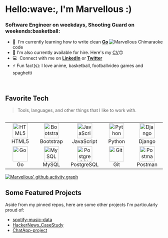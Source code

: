 
<h1 align="left" id="Marvellous-title">Hello:wave:, I'm Marvellous :)</h1>
<h3 align="left">Software Engineer on weekdays, Shooting Guard on weekends:basketball: </h3>


<a href="#Marvellous-title">
  <img src="https://github-readme-stats.vercel.app/api?username=Marvellous-Chimaraoke&show_icons=true&theme=react&count_private=true&include_all_commits=true" alt="Marvellous Chimaraoke" align="right" />
</a>

- :seedling: &nbsp;I’m currently learning how to write clean **[Go]** code
- :page_facing_up: I'm also currently available for hire. Here's my <a href="https://drive.google.com/file/d/1Rbpcex2n_c8dAanFshWSKRLMYxJTghik/view?usp=sharing"  target="_blank">CV</a>:upside_down_face: 
- :computer: &nbsp;Connect with me on **[LinkedIn]** or **[Twitter]**
- ⚡ Fun fact(s): I love anime, basketball, footballvideo games and spaghetti



<br>

## Favorite Tech

> Tools, languages, and other things that I like to work with.


<table align="left">
  <tr>
    <td align="center" width="96">
      <a href="#Marvellous-tech">
        <img src="https://brandlogos.net/wp-content/uploads/2012/04/html5-logo-vector-01.png" width="48" height="48" alt="HTML5" />
      </a>
      <br>HTML5
    </td>
    <td align="center" width="96">
      <a href="#Marvellous-tech">
        <img src="https://cdn.worldvectorlogo.com/logos/bootstrap-4.svg" width="48" height="48" alt="Bootstrap" />
      </a>
      <br>Bootstrap
    </td>
    <td align="center" width="96">
      <a href="#Marvellous-tech">
        <img src="https://upload.wikimedia.org/wikipedia/commons/thumb/9/99/Unofficial_JavaScript_logo_2.svg/1024px-Unofficial_JavaScript_logo_2.svg.png" width="48" height="48" alt="JavaScript" />
      </a>
      <br>JavaScript
    </td>
    <td align="center" width="96">
      <a href="#Marvellous-tech">
        <img src="https://upload.wikimedia.org/wikipedia/commons/thumb/c/c3/Python-logo-notext.svg/1200px-Python-logo-notext.svg.png" width="48" height="48" alt="Python" />
      </a>
      <br>Python
    </td>
    <td align="center" width="96">
      <a href="#Marvellous-tech">
        <img src="https://cdn.worldvectorlogo.com/logos/django.svg" width="48" height="48" alt="Django" />
      </a>
      <br>Django
    </td>

  </tr>
  
  <tr>
    <td align="center" width="96">
      <a href="#Marvellous-tech">
        <img src="https://go.dev/blog/go-brand/Go-Logo/PNG/Go-Logo_Blue.png" width="48" height="48" alt="Go" />
      </a>
      <br>Go
    </td>
    <td align="center" width="96">
      <a href="#suhailakar-tech">
        <img src="https://brandlogos.net/wp-content/uploads/2017/05/mysql-logo.png" width="48" height="48" alt="MySQL" />
      </a>
      <br>MySQL
    </td>
    <td align="center" width="96">
      <a href="#Marvellous-tech">
        <img src="https://brandlogos.net/wp-content/uploads/2021/11/postgresql-logo.png" width="48" height="48" alt="PostgreSQL" />
      </a>
      <br>PostgreSQL
    </td>
    <td align="center" width="96">
      <a href="#Marvellous-tech" >
        <img src="https://upload.wikimedia.org/wikipedia/commons/thumb/3/3f/Git_icon.svg/1200px-Git_icon.svg.png" width="48" height="48" alt="Git" />
      </a>
      <br>Git
    </td>
    <td align="center" width="96"> 
      <a href="#Marvellous-tech" >
        <img src="https://www.vectorlogo.zone/logos/getpostman/getpostman-icon.svg" width="48" height="48" alt="Postman" />
      </a>
      <br>Postman
    </td>

  </tr>
    
</table>


[linkedin]: https://www.linkedin.com/in/marvellous-chimaraoke/ "LinkedIn"
[twitter]: https://twitter.com/RokeMarvellous "Twitter"
[Go]: https://go.dev/ "Go"


[![Marvellous' github activity graph](https://activity-graph.herokuapp.com/graph?username=Marvellous-Chimaraoke&theme=react-dark)](https://github.com/ashutosh00710/github-readme-activity-graph)


## Some Featured Projects
Aside from my pinned repos, here are some other projects I'm particularly proud of:
 - [spotify-music-data](https://github.com/Marvellous-Chimaraoke/spotify-music-data)
 - [HackerNews_CaseStudy](https://github.com/Marvellous-Chimaraoke/HackerNews_CaseStudy)
 - [ChatApp-project](https://github.com/Marvellous-Chimaraoke/ChatApp-project)
 
